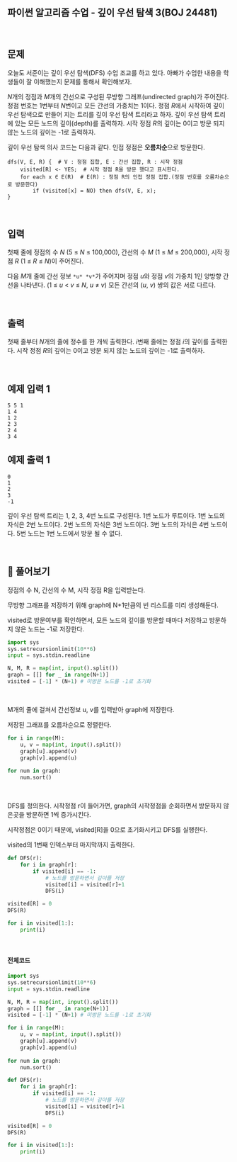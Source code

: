 

## 파이썬 알고리즘 수업 - 깊이 우선 탐색 3(BOJ 24481)

<br>

## 문제

오늘도 서준이는 깊이 우선 탐색(DFS) 수업 조교를 하고 있다. 아빠가 수업한 내용을 학생들이 잘 이해했는지 문제를 통해서 확인해보자.

*N*개의 정점과 *M*개의 간선으로 구성된 무방향 그래프(undirected graph)가 주어진다. 정점 번호는 1번부터 *N*번이고 모든 간선의 가중치는 1이다. 정점 *R*에서 시작하여 깊이 우선 탐색으로 만들어 지는 트리를 깊이 우선 탐색 트리라고 하자. 깊이 우선 탐색 트리에 있는 모든 노드의 깊이(depth)를 출력하자. 시작 정점 *R*의 깊이는 0이고 방문 되지 않는 노드의 깊이는 -1로 출력하자.

깊이 우선 탐색 의사 코드는 다음과 같다. 인접 정점은 **오름차순**으로 방문한다.

```
dfs(V, E, R) {  # V : 정점 집합, E : 간선 집합, R : 시작 정점
    visited[R] <- YES;  # 시작 정점 R을 방문 했다고 표시한다.
    for each x ∈ E(R)  # E(R) : 정점 R의 인접 정점 집합.(정점 번호를 오름차순으로 방문한다)
        if (visited[x] = NO) then dfs(V, E, x);
}
```

<br>

## 입력

첫째 줄에 정점의 수 *N* (5 ≤ *N* ≤ 100,000), 간선의 수 *M* (1 ≤ *M* ≤ 200,000), 시작 정점 *R* (1 ≤ *R* ≤ *N*)이 주어진다.

다음 *M*개 줄에 간선 정보 `*u* *v*`가 주어지며 정점 *u*와 정점 *v*의 가중치 1인 양방향 간선을 나타낸다. (1 ≤ *u* < *v* ≤ *N*, *u* ≠ *v*) 모든 간선의 (*u*, *v*) 쌍의 값은 서로 다르다.

<br>

## 출력

첫째 줄부터 *N*개의 줄에 정수를 한 개씩 출력한다. *i*번째 줄에는 정점 *i*의 깊이를 출력한다. 시작 정점 *R*의 깊이는 0이고 방문 되지 않는 노드의 깊이는 -1로 출력하자.

<br>

## 예제 입력 1 

```
5 5 1
1 4
1 2
2 3
2 4
3 4
```

## 예제 출력 1 

```
0
1
2
3
-1
```

깊이 우선 탐색 트리는 1, 2, 3, 4번 노드로 구성된다. 1번 노드가 루트이다. 1번 노드의 자식은 2번 노드이다. 2번 노드의 자식은 3번 노드이다. 3번 노드의 자식은 4번 노드이다. 5번 노드는 1번 노드에서 방문 될 수 없다.

<br>

## 📝 풀어보기 

정점의 수 N, 간선의 수 M, 시작 정점 R을 입력받는다.

무방향 그래프를 저장하기 위해 graph에 N+1만큼의 빈 리스트를 미리 생성해둔다.

visited로 방문여부를 확인하면서, 모든 노드의 깊이를 방문할 때마다 저장하고 방문하지 않은 노드는 -1로 저장한다.

``` python
import sys
sys.setrecursionlimit(10**6)
input = sys.stdin.readline

N, M, R = map(int, input().split())
graph = [[] for _ in range(N+1)]
visited = [-1] * (N+1) # 미방문 노드를 -1로 초기화
```

<br>

M개의 줄에 걸쳐서 간선정보 u, v를 입력받아 graph에 저장한다.

저장된 그래프를 오름차순으로 정렬한다.

``` python
for i in range(M):
    u, v = map(int, input().split())
    graph[u].append(v)
    graph[v].append(u)
    
for num in graph:
    num.sort()
```

<br>

DFS를 정의한다. 시작정점 r이 들어가면, graph의 시작정점을 순회하면서 방문하지 않은곳을 방문하면 1씩 증가시킨다.

시작정점은 0이기 때문에, visited[R]을 0으로 초기화시키고 DFS를 실행한다.

visited의 1번째 인덱스부터 마지막까지 출력한다.

```python
def DFS(r):
    for i in graph[r]:
        if visited[i] == -1:
            # 노드를 방문하면서 깊이를 저장
            visited[i] = visited[r]+1
            DFS(i)

visited[R] = 0
DFS(R)

for i in visited[1:]:
    print(i)
```

<br>

#### 전체코드

```python
import sys
sys.setrecursionlimit(10**6)
input = sys.stdin.readline

N, M, R = map(int, input().split())
graph = [[] for _ in range(N+1)]
visited = [-1] * (N+1) # 미방문 노드를 -1로 초기화

for i in range(M):
    u, v = map(int, input().split())
    graph[u].append(v)
    graph[v].append(u)
    
for num in graph:
    num.sort()

def DFS(r):
    for i in graph[r]:
        if visited[i] == -1:
            # 노드를 방문하면서 깊이를 저장
            visited[i] = visited[r]+1
            DFS(i)

visited[R] = 0
DFS(R)

for i in visited[1:]:
    print(i)
```

